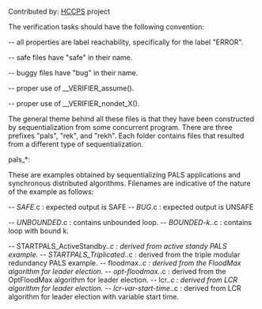 <!--
This file is part of the SV-Benchmarks collection of verification tasks:
https://github.com/sosy-lab/sv-benchmarks

SPDX-FileCopyrightText: 2013 Carnegie Mellon University
SPDX-FileCopyrightText: 2014-2020 The SV-Benchmarks Community

SPDX-License-Identifier: LicenseRef-BSD-3-Clause-Attribution-CMU
-->

Contributed by: [HCCPS](http://www.sei.cmu.edu/cyber-physical/research/high-confidence) project

The verification tasks should have the following convention:

-- all properties are label reachability, specifically for the label "ERROR".

-- safe files have "safe" in their name.

-- buggy files have "bug" in their name.

-- proper use of __VERIFIER_assume().

-- proper use of __VERIFIER_nondet_X().

The general theme behind all these files is that they have been constructed 
by sequentialization from some concurrent program. 
There are three prefixes "pals", "rek", and "rekh". 
Each folder contains files that resulted from a different type of sequentialization. 



pals_*:

These are examples obtained by sequentializing PALS applications and
synchronous distributed algorithms. Filenames are indicative of the
nature of the example as follows:

-- *SAFE*.c : expected output is SAFE
-- *BUG*.c : expected output is UNSAFE

-- *UNBOUNDED*.c : contains unbounded loop.
-- *BOUNDED-k.*.c : contains loop with bound k.

-- STARTPALS_ActiveStandby.*.c : derived from active standy PALS example.
-- STARTPALS_Triplicated.*.c : derived from the triple modular redundancy PALS example.
-- floodmax.*.c : derived from the FloodMax algorithm for leader election.
-- opt-floodmax.*.c : derived from the OptFloodMax algorithm for leader election.
-- lcr.*.c : derived from LCR algorithm for leader election.
-- lcr-var-start-time.*.c : derived from LCR algorithm for leader election with variable start time.
